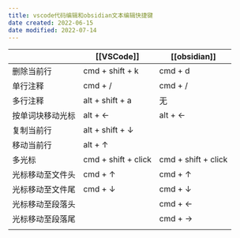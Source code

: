 ```yaml
---
title: vscode代码编辑和obsidian文本编辑快捷键
date created: 2022-06-15
date modified: 2022-07-14
---
```

| | [[VSCode]] |[[obsidian]] |
| ---------------- | ------------------- | ------------ |
| 删除当前行 | cmd + shift + k | cmd + d |
| 单行注释 | cmd + / | cmd + / |
| 多行注释 | alt + shift + a | 无 |
| 按单词块移动光标 | alt + ← | alt + ← |
| 复制当前行 | alt + shift + ↓ | |
| 移动当前行 | alt + ↑ | |
| 多光标 | cmd + shift + click | cmd + shift + click |
| 光标移动至文件头 | cmd + ↑ | cmd + ↑ |
| 光标移动至文件尾 | cmd + ↓ | cmd + ↓ |
| 光标移动至段落头 | | cmd + ← |
| 光标移动至段落尾 | | cmd + → |
| | | |
